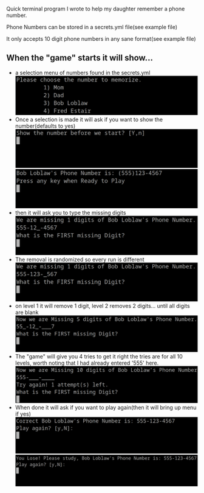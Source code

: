 Quick terminal program I wrote to help my daughter remember a phone number.

Phone Numbers can be stored in a secrets.yml file(see example file)

It only accepts 10 digit phone numbers in any sane format(see example file)

## When the "game" starts it will show...
* a selection menu of numbers found in the secrets.yml  
![Selection Menu](img/1.png)  
* Once a selection is made it will ask if you want to show the number(defaults to yes) 
![Show Number?](img/2.png)  
![Number Preview](img/3.png)  
* then it will ask you to type the missing digits  
![Missing Digits](img/4.png)  
* The removal is randomized so every run is different
![Randomized](img/5.png)  
* on level 1 it will remove 1 digit, level 2 removes 2 digits... until all digits are blank
![](img/6.png)  
* The "game" will give you 4 tries to get it right the tries are for all 10 levels, worth noting that I had already entered '555' here. 
![](img/8.png)  
* When done it will ask if you want to play again(then it will bring up menu if yes)  
![Play Again?](img/9.png)  
![Lose](img/10.png)  